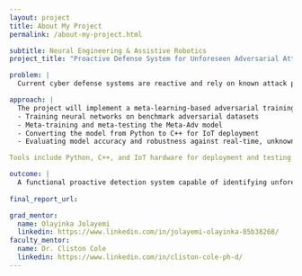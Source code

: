 ```yaml
---
layout: project
title: About My Project
permalink: /about-my-project.html

subtitle: Neural Engineering & Assistive Robotics
project_title: "Proactive Defense System for Unforeseen Adversarial Attacks"

problem: |
  Current cyber defense systems are reactive and rely on known attack patterns, leaving networks vulnerable to novel and unforeseen adversarial threats, especially in IoT environments.

approach: |
  The project will implement a meta-learning-based adversarial training model (Meta-Adv) to proactively detect new cyberattacks. The pipeline includes:
  - Training neural networks on benchmark adversarial datasets
  - Meta-training and meta-testing the Meta-Adv model
  - Converting the model from Python to C++ for IoT deployment
  - Evaluating model accuracy and robustness against real-time, unknown attacks

Tools include Python, C++, and IoT hardware for deployment and testing.

outcome: |
  A functional proactive detection system capable of identifying unforeseen attacks on IoT devices, along with performance evaluation data and a research presentation outlining system design, implementation, and results.
  
final_report_url:

grad_mentor:
  name: Olayinka Jolayemi
  linkedin: https://www.linkedin.com/in/jolayemi-olayinka-85b38268/
faculty_mentor:
  name: Dr. Cliston Cole
  linkedin: https://www.linkedin.com/in/cliston-cole-ph-d/
---
```

